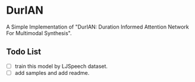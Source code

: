 # DurIAN
A Simple Implementation of "DurIAN: Duration Informed Attention Network For Multimodal Synthesis".

## Todo List
- [ ] train this model by LJSpeech dataset.
- [ ] add samples and add readme.
